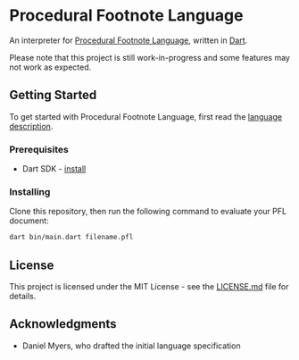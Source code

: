 # Procedural Footnote Language

An interpreter for [Procedural Footnote Language](http://dmmyers.com/pflspec.html), written in [Dart](https://www.dartlang.org/).

Please note that this project is still work-in-progress and some features may not work as expected.

## Getting Started

To get started with Procedural Footnote Language, first read the [language description](http://dmmyers.com/pflspec.html).

### Prerequisites

* Dart SDK - [install](https://www.dartlang.org/tools/sdk#install)

### Installing

Clone this repository, then run the following command to evaluate your PFL document:

```bash
dart bin/main.dart filename.pfl
```

## License

This project is licensed under the MIT License - see the [LICENSE.md](LICENSE.md) file for details.

## Acknowledgments

* Daniel Myers, who drafted the initial language specification
